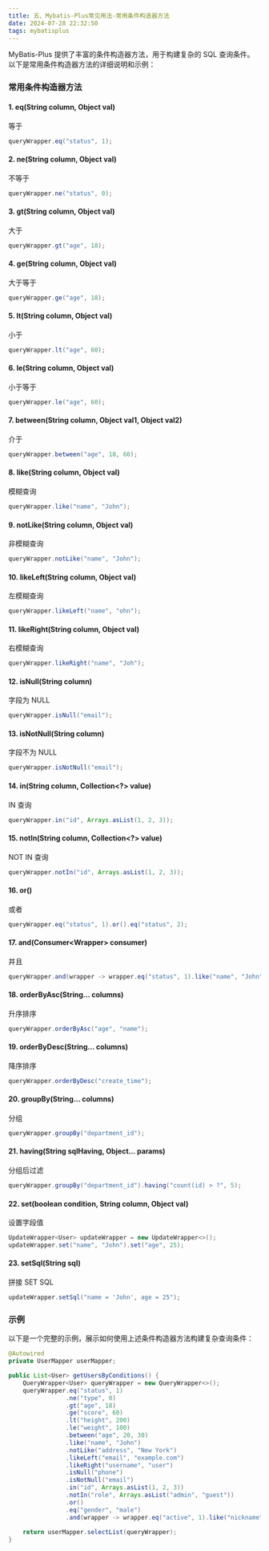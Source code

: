 ```yaml
---
title: 五、Mybatis-Plus常见用法-常用条件构造器方法
date: 2024-07-28 22:32:50
tags: mybatisplus
---
```

MyBatis-Plus 提供了丰富的条件构造器方法，用于构建复杂的 SQL 查询条件。以下是常用条件构造器方法的详细说明和示例：

### 常用条件构造器方法

#### 1. eq(String column, Object val)

等于

```java
queryWrapper.eq("status", 1);
```

#### 2. ne(String column, Object val)

不等于

```java
queryWrapper.ne("status", 0);
```

#### 3. gt(String column, Object val)

大于

```java
queryWrapper.gt("age", 18);
```

#### 4. ge(String column, Object val)

大于等于

```java
queryWrapper.ge("age", 18);
```

#### 5. lt(String column, Object val)

小于

```java
queryWrapper.lt("age", 60);
```

#### 6. le(String column, Object val)

小于等于

```java
queryWrapper.le("age", 60);
```

#### 7. between(String column, Object val1, Object val2)

介于

```java
queryWrapper.between("age", 18, 60);
```

#### 8. like(String column, Object val)

模糊查询

```java
queryWrapper.like("name", "John");
```

#### 9. notLike(String column, Object val)

非模糊查询

```java
queryWrapper.notLike("name", "John");
```

#### 10. likeLeft(String column, Object val)

左模糊查询

```java
queryWrapper.likeLeft("name", "ohn");
```

#### 11. likeRight(String column, Object val)

右模糊查询

```java
queryWrapper.likeRight("name", "Joh");
```

#### 12. isNull(String column)

字段为 NULL

```java
queryWrapper.isNull("email");
```

#### 13. isNotNull(String column)

字段不为 NULL

```java
queryWrapper.isNotNull("email");
```

#### 14. in(String column, Collection<?> value)

IN 查询

```java
queryWrapper.in("id", Arrays.asList(1, 2, 3));
```

#### 15. notIn(String column, Collection<?> value)

NOT IN 查询

```java
queryWrapper.notIn("id", Arrays.asList(1, 2, 3));
```

#### 16. or()

或者

```java
queryWrapper.eq("status", 1).or().eq("status", 2);
```

#### 17. and(Consumer<Wrapper<T>> consumer)

并且

```java
queryWrapper.and(wrapper -> wrapper.eq("status", 1).like("name", "John"));
```

#### 18. orderByAsc(String... columns)

升序排序

```java
queryWrapper.orderByAsc("age", "name");
```

#### 19. orderByDesc(String... columns)

降序排序

```java
queryWrapper.orderByDesc("create_time");
```

#### 20. groupBy(String... columns)

分组

```java
queryWrapper.groupBy("department_id");
```

#### 21. having(String sqlHaving, Object... params)

分组后过滤

```java
queryWrapper.groupBy("department_id").having("count(id) > ?", 5);
```

#### 22. set(boolean condition, String column, Object val)

设置字段值

```java
UpdateWrapper<User> updateWrapper = new UpdateWrapper<>();
updateWrapper.set("name", "John").set("age", 25);
```

#### 23. setSql(String sql)

拼接 SET SQL

```java
updateWrapper.setSql("name = 'John', age = 25");
```

### 示例

以下是一个完整的示例，展示如何使用上述条件构造器方法构建复杂查询条件：

```java
@Autowired
private UserMapper userMapper;

public List<User> getUsersByConditions() {
    QueryWrapper<User> queryWrapper = new QueryWrapper<>();
    queryWrapper.eq("status", 1)
                .ne("type", 0)
                .gt("age", 18)
                .ge("score", 60)
                .lt("height", 200)
                .le("weight", 100)
                .between("age", 20, 30)
                .like("name", "John")
                .notLike("address", "New York")
                .likeLeft("email", "example.com")
                .likeRight("username", "user")
                .isNull("phone")
                .isNotNull("email")
                .in("id", Arrays.asList(1, 2, 3))
                .notIn("role", Arrays.asList("admin", "guest"))
                .or()
                .eq("gender", "male")
                .and(wrapper -> wrapper.eq("active", 1).like("nickname", "johnny"));
    
    return userMapper.selectList(queryWrapper);
}
```